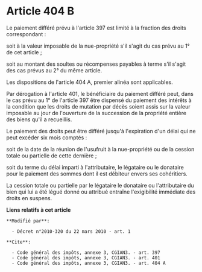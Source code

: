 # Article 404 B

Le paiement différé prévu à l'article 397 est limité à la fraction des droits correspondant : 

soit à la valeur imposable de la nue-propriété s'il s'agit du cas prévu au 1° de cet article ; 

soit au montant des soultes ou récompenses payables à terme s'il s'agit des cas prévus au 2° du même article. 

Les dispositions de l'article 404 A, premier alinéa sont applicables. 

Par dérogation à l'article 401, le bénéficiaire du paiement différé peut, dans le cas prévu au 1° de l'article 397 être
dispensé du paiement des intérêts à la condition que les droits de mutation par décès soient assis sur la valeur imposable au
jour de l'ouverture de la succession de la propriété entière des biens qu'il a recueillis. 

Le paiement des droits peut être différé jusqu'à l'expiration d'un délai qui ne peut excéder six mois comptés : 

soit de la date de la réunion de l'usufruit à la nue-propriété ou de la cession totale ou partielle de cette dernière ; 

soit du terme du délai imparti à l'attributaire, le légataire ou le donataire pour le paiement des sommes dont il est
débiteur envers ses cohéritiers. 

La cession totale ou partielle par le légataire le donataire ou l'attributaire du bien qui lui a été légué donné ou attribué
entraîne l'exigibilité immédiate des droits en suspens.

**Liens relatifs à cet article**

	**Modifié par**:

	  - Décret n°2010-320 du 22 mars 2010 - art. 1

	**Cite**:

	  - Code général des impôts, annexe 3, CGIAN3. - art. 397
	  - Code général des impôts, annexe 3, CGIAN3. - art. 401
	  - Code général des impôts, annexe 3, CGIAN3. - art. 404 A
